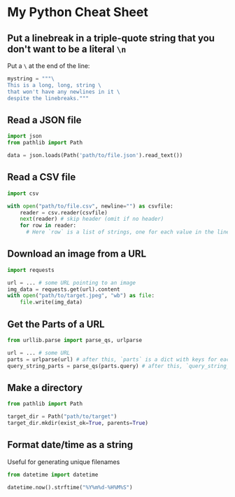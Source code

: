 # My Python Cheat Sheet

## Put a linebreak in a triple-quote string that you don't want to be a literal `\n`

Put a `\` at the end of the line:

```python
mystring = """\
This is a long, long, string \
that won't have any newlines in it \
despite the linebreaks."""
```

## Read a JSON file
```python
import json
from pathlib import Path

data = json.loads(Path('path/to/file.json').read_text())
```
## Read a CSV file

```python
import csv 

with open("path/to/file.csv", newline="") as csvfile:
    reader = csv.reader(csvfile)
    next(reader) # skip header (omit if no header)
    for row in reader:
      # Here `row` is a list of strings, one for each value in the line
```

## Download an image from a URL

```python
import requests

url = ... # some URL pointing to an image
img_data = requests.get(url).content
with open("path/to/target.jpeg", "wb") as file:
    file.write(img_data)
```

## Get the Parts of a URL
```python
from urllib.parse import parse_qs, urlparse

url = ... # some URL
parts = urlparse(url) # after this, `parts` is a dict with keys for each of the parts of the url
query_string_parts = parse_qs(parts.query) # after this, `query_string_parts` is a dict with one item per query string entry
```

## Make a directory
```python
from pathlib import Path

target_dir = Path("path/to/target")
target_dir.mkdir(exist_ok=True, parents=True)
```

## Format date/time as a string
Useful for generating unique filenames

```python
from datetime import datetime

datetime.now().strftime("%Y%m%d-%H%M%S")
```
